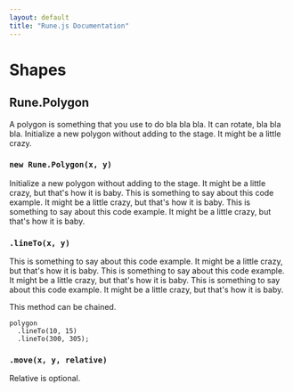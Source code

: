 ```yaml
---
layout: default
title: "Rune.js Documentation"
---
```


# Shapes

## Rune.Polygon

A polygon is something that you use to do bla bla bla. It can rotate, bla bla bla. Initialize a new polygon without adding to the stage.  It might be a little crazy.

### `new Rune.Polygon(x, y)`

Initialize a new polygon without adding to the stage.  It might be a little crazy, but that's how it is baby. This is something to say about this code example. It might be a little crazy, but that's how it is baby. This is something to say about this code example. It might be a little crazy, but that's how it is baby.

### `.lineTo(x, y)`

This is something to say about this code example. It might be a little crazy, but that's how it is baby. This is something to say about this code example. It might be a little crazy, but that's how it is baby. This is something to say about this code example. It might be a little crazy, but that's how it is baby.

This method can be chained.

```
polygon
  .lineTo(10, 15)
  .lineTo(300, 305);
```

### `.move(x, y, relative)`

Relative is optional.